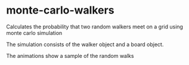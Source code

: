 # monte-carlo-walkers
Calculates the probability that two random walkers meet on a grid using monte carlo simulation 

The simulation consists of the walker object and a board object. 

The animations show a sample of the random walks
